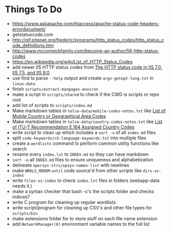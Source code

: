 Things To Do
============

* https://www.askapache.com/htaccess/apache-status-code-headers-errordocument/
* getstatuscode.com
* http://gif.phpnet.org/frederic/programs/http_status_codes/http_status_code_definitions.htm
* http://www.mccormickfamily.com/become-an-author/56-http-status-codes
* https://en.wikipedia.org/wiki/List_of_HTTP_Status_Codes
* add newer IIS HTTP status codes from [The HTTP status code in IIS 7.0, IIS 7.5, and IIS 8.0](https://support.microsoft.com/en-us/help/943891/the-http-status-code-in-iis-7-0--iis-7-5--and-iis-8-0)
* use find to parse `--help` output and create `argv-getopt-long.txt` in `linux-data`
* finish `scripts/extract-manpages-environ`
* make a script in `scripts/shared` to check if the CWD is scripts or repo root
* add list of scripts to `scripts/index.md`
* Make markdown tables in `telco-data/mobile-codes-notes.txt` like [List of Mobile Country or Geographical Area Codes](https://www.itu.int/dms_pub/itu-t/opb/sp/T-SP-E.212A-2017-PDF-E.pdf)
* Make markdown tables in `telco-data/country-codes-notes.txt` like [List of ITU-T Recommendation E.164 Assigned Country Codes](https://www.itu.int/itudoc/itu-t/ob-lists/icc/e164_763.pdf)
* write script to clean up which includes a `sort -u` of all `index.md` files
* split `code-keywords/ch-language-keywords.txt` into multiple files
* create a `werdlists` command to perform common utility functions like search
* rename every `index.lst` to `INDEX.md` so they can have markdown
* `sort -u` all `INDEX.md` files to ensure uniqueness and alphabetization
* delineate `opersys-strs/opsys-names-list` with newlines
* make `WRDLS_MDRDM` `until` code source'd from other scripts like `dirs-vs-index`
* write `files-vs-index` to check `index.lst` files in folders (webapp-data needs it.)
* make a syntax checker that bash -c's the scripts folder and checks indices?
* write C program for cleaning up regular wordlists
* write script/program for cleaning up CSV's and other file types for `scripts/bin`
* make extensions folder for to store stuff on each file name extension
* add `NetworkManager(8)` environment variable names to the full list
